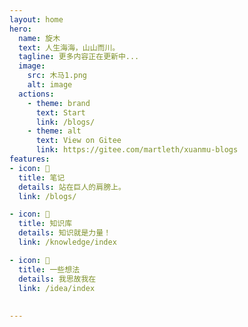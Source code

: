 ```yaml
---
layout: home
hero:
  name: 旋木 
  text: 人生海海，山山而川。
  tagline: 更多内容正在更新中...
  image:
    src: 木马1.png
    alt: image
  actions:
    - theme: brand
      text: Start
      link: /blogs/
    - theme: alt
      text: View on Gitee
      link: https://gitee.com/martleth/xuanmu-blogs
features:
- icon: 🔋
  title: 笔记
  details: 站在巨人的肩膀上。
  link: /blogs/

- icon: 🔧
  title: 知识库
  details: 知识就是力量！
  link: /knowledge/index

- icon: 🚀
  title: 一些想法
  details: 我思故我在
  link: /idea/index
  
  
---
```

<!-- <div style="color: red; font-size: 24px;">这是个有style的随便写点</div> -->
<!-- <div><img src="/wave.svg" style="border: 0px solid steelblue;margin-top:0" /></div> -->


<!-- <FreeStyle></FreeStyle> -->
